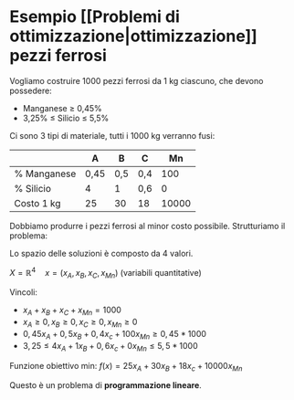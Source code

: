 # Esempio [[Problemi di ottimizzazione|ottimizzazione]] pezzi ferrosi

Vogliamo costruire 1000 pezzi ferrosi da 1 kg ciascuno, che devono possedere:

- Manganese $\geq$ 0,45%
- 3,25% $\leq$ Silicio $\leq$ 5,5%

Ci sono 3 tipi di materiale, tutti i 1000 kg verranno fusi:

|     | A   | B   | C   | Mn  |
| --- | --- | --- | --- | --- |
| % Manganese | 0,45 | 0,5 | 0,4 | 100 |
| % Silicio | 4   | 1   | 0,6 | 0   |
| Costo 1 kg | 25  | 30  | 18  | 10000 |

Dobbiamo produrre i pezzi ferrosi al minor costo possibile. Strutturiamo il problema:

Lo spazio delle soluzioni è composto da 4 valori.

$X=\mathbb{R}^4 \quad x=(x_A,x_B,x_C,x_{Mn})$ (variabili quantitative)

Vincoli:

- $x_A+x_B+x_C+x_{Mn}=1000$
- $x_A \geq 0,x_B \geq 0,x_C \geq 0,x_{Mn} \geq 0$
- $0,45x_A+0,5x_B+0,4x_c+100x_{Mn} \geq 0,45 * 1000$
- $3,25 \leq 4x_A+1x_B+0,6x_c+0x_{Mn} \leq 5,5 * 1000$

Funzione obiettivo min: $f(x)=25x_A+30x_B+18x_c+10000x_{Mn}$

Questo è un problema di **programmazione lineare**.